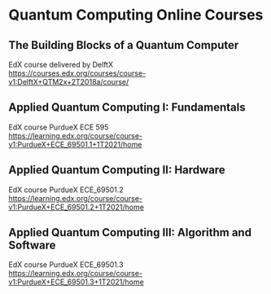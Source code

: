# Quantum Computing Online Courses

## The Building Blocks of a Quantum Computer

EdX course delivered by DelftX <br/>
https://courses.edx.org/courses/course-v1:DelftX+QTM2x+2T2018a/course/

## Applied Quantum Computing I: Fundamentals

EdX course PurdueX ECE 595 <br/>
https://learning.edx.org/course/course-v1:PurdueX+ECE_69501.1+1T2021/home

## Applied Quantum Computing II: Hardware

EdX course PurdueX ECE_69501.2 <br/>
https://learning.edx.org/course/course-v1:PurdueX+ECE_69501.2+1T2021/home

## Applied Quantum Computing III: Algorithm and Software

EdX course PurdueX ECE_69501.3 <br/>
https://learning.edx.org/course/course-v1:PurdueX+ECE_69501.3+1T2021/home

